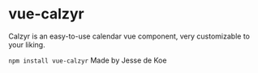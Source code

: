 # vue-calzyr
Calzyr is an easy-to-use calendar vue component, very customizable to your liking.

``
npm install vue-calzyr
``
Made by Jesse de Koe